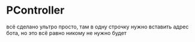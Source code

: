 # PController
всё сделано ультро просто, там в одну строчку нужно вставить адрес бота, но это всё равно никому не нужно будет
